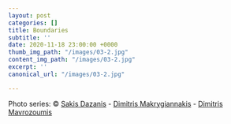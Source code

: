 ```yaml
---
layout: post
categories: []
title: Boundaries
subtitle: ''
date: 2020-11-18 23:00:00 +0000
thumb_img_path: "/images/03-2.jpg"
content_img_path: "/images/03-2.jpg"
excerpt: ''
canonical_url: "/images/03-2.jpg"

---
```

Photo series: © <a href="https://www.facebook.com/Sakis.Da" target="blank">Sakis Dazanis</a> -  <a href="https://www.facebook.com/dimitris.makrygiannakis" target="blank">Dimitris Makrygiannakis</a> - <a href="https://www.facebook.com/mavrozoymis.dimitris" target="blank">Dimitris Mavrozoumis</a>